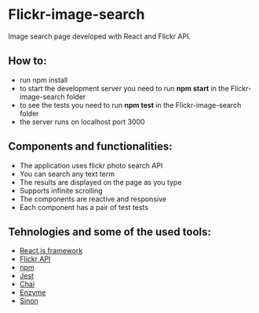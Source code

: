 # Flickr-image-search
Image search page developed with React and Flickr API.

## How to:
  - run npm install 
  - to start the development server you need to run **npm start** in the Flickr-image-search folder
  - to see the tests you need to run **npm test** in the Flickr-image-search folder
  - the server runs on localhost port 3000

## Components and functionalities:
  - The application uses flickr photo search API
  - You can search any text term
  - The results are displayed on the page as you type
  - Supports infinite scrolling
  - The components are reactive and responsive
  - Each component has a pair of test tests

## Tehnologies and some of the used tools:
  - [React.js framework](https://github.com/facebook/create-react-app)
  - [Flickr API](https://www.flickr.com/services/api/)
  - [npm](https://www.npmjs.com/)
  - [Jest](https://jestjs.io/)
  - [Chai](https://www.chaijs.com/)
  - [Enzyme](https://enzymejs.github.io/enzyme/)
  - [Sinon](https://sinonjs.org/)